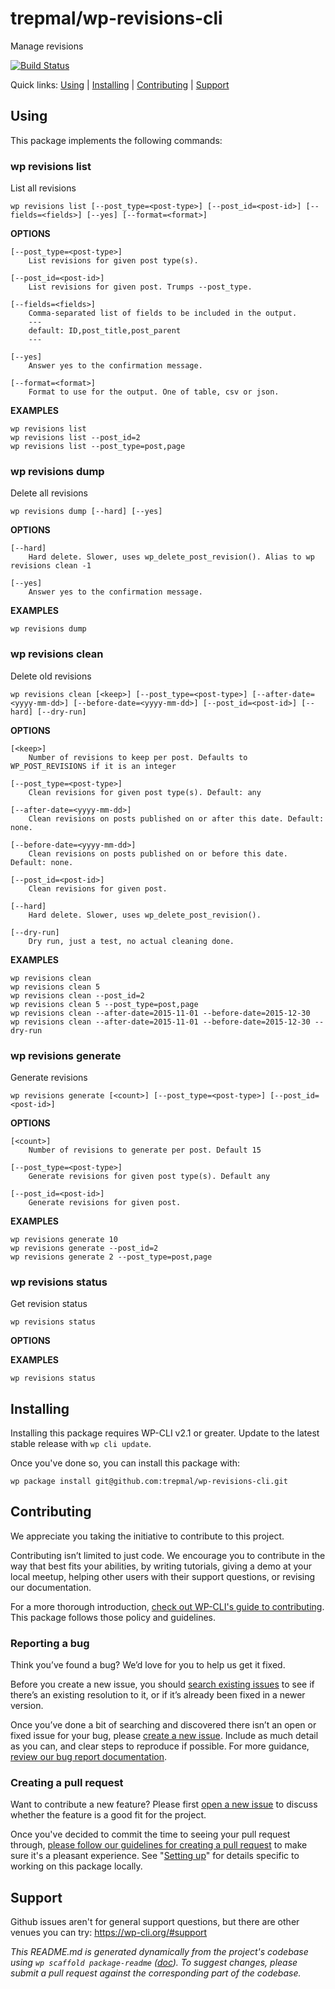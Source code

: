 trepmal/wp-revisions-cli
========================

Manage revisions

[![Build Status](https://travis-ci.org/trepmal/wp-revisions-cli.svg?branch=master)](https://travis-ci.org/trepmal/wp-revisions-cli)

Quick links: [Using](#using) | [Installing](#installing) | [Contributing](#contributing) | [Support](#support)

## Using

This package implements the following commands:

### wp revisions list

List all revisions

~~~
wp revisions list [--post_type=<post-type>] [--post_id=<post-id>] [--fields=<fields>] [--yes] [--format=<format>]
~~~

**OPTIONS**

	[--post_type=<post-type>]
		List revisions for given post type(s).

	[--post_id=<post-id>]
		List revisions for given post. Trumps --post_type.

	[--fields=<fields>]
		Comma-separated list of fields to be included in the output.
		---
		default: ID,post_title,post_parent
		---

	[--yes]
		Answer yes to the confirmation message.

	[--format=<format>]
		Format to use for the output. One of table, csv or json.

**EXAMPLES**

    wp revisions list
    wp revisions list --post_id=2
    wp revisions list --post_type=post,page



### wp revisions dump

Delete all revisions

~~~
wp revisions dump [--hard] [--yes]
~~~

**OPTIONS**

	[--hard]
		Hard delete. Slower, uses wp_delete_post_revision(). Alias to wp revisions clean -1

	[--yes]
		Answer yes to the confirmation message.

**EXAMPLES**

    wp revisions dump



### wp revisions clean

Delete old revisions

~~~
wp revisions clean [<keep>] [--post_type=<post-type>] [--after-date=<yyyy-mm-dd>] [--before-date=<yyyy-mm-dd>] [--post_id=<post-id>] [--hard] [--dry-run]
~~~

**OPTIONS**

	[<keep>]
		Number of revisions to keep per post. Defaults to WP_POST_REVISIONS if it is an integer

	[--post_type=<post-type>]
		Clean revisions for given post type(s). Default: any

	[--after-date=<yyyy-mm-dd>]
		Clean revisions on posts published on or after this date. Default: none.

	[--before-date=<yyyy-mm-dd>]
		Clean revisions on posts published on or before this date. Default: none.

	[--post_id=<post-id>]
		Clean revisions for given post.

	[--hard]
		Hard delete. Slower, uses wp_delete_post_revision().

	[--dry-run]
		Dry run, just a test, no actual cleaning done.

**EXAMPLES**

    wp revisions clean
    wp revisions clean 5
    wp revisions clean --post_id=2
    wp revisions clean 5 --post_type=post,page
    wp revisions clean --after-date=2015-11-01 --before-date=2015-12-30
    wp revisions clean --after-date=2015-11-01 --before-date=2015-12-30 --dry-run



### wp revisions generate

Generate revisions

~~~
wp revisions generate [<count>] [--post_type=<post-type>] [--post_id=<post-id>]
~~~

**OPTIONS**

	[<count>]
		Number of revisions to generate per post. Default 15

	[--post_type=<post-type>]
		Generate revisions for given post type(s). Default any

	[--post_id=<post-id>]
		Generate revisions for given post.

**EXAMPLES**

    wp revisions generate 10
    wp revisions generate --post_id=2
    wp revisions generate 2 --post_type=post,page



### wp revisions status

Get revision status

~~~
wp revisions status 
~~~

**OPTIONS**

**EXAMPLES**

    wp revisions status

## Installing

Installing this package requires WP-CLI v2.1 or greater. Update to the latest stable release with `wp cli update`.

Once you've done so, you can install this package with:

    wp package install git@github.com:trepmal/wp-revisions-cli.git

## Contributing

We appreciate you taking the initiative to contribute to this project.

Contributing isn’t limited to just code. We encourage you to contribute in the way that best fits your abilities, by writing tutorials, giving a demo at your local meetup, helping other users with their support questions, or revising our documentation.

For a more thorough introduction, [check out WP-CLI's guide to contributing](https://make.wordpress.org/cli/handbook/contributing/). This package follows those policy and guidelines.

### Reporting a bug

Think you’ve found a bug? We’d love for you to help us get it fixed.

Before you create a new issue, you should [search existing issues](https://github.com/trepmal/wp-revisions-cli/issues?q=label%3Abug%20) to see if there’s an existing resolution to it, or if it’s already been fixed in a newer version.

Once you’ve done a bit of searching and discovered there isn’t an open or fixed issue for your bug, please [create a new issue](https://github.com/trepmal/wp-revisions-cli/issues/new). Include as much detail as you can, and clear steps to reproduce if possible. For more guidance, [review our bug report documentation](https://make.wordpress.org/cli/handbook/bug-reports/).

### Creating a pull request

Want to contribute a new feature? Please first [open a new issue](https://github.com/trepmal/wp-revisions-cli/issues/new) to discuss whether the feature is a good fit for the project.

Once you've decided to commit the time to seeing your pull request through, [please follow our guidelines for creating a pull request](https://make.wordpress.org/cli/handbook/pull-requests/) to make sure it's a pleasant experience. See "[Setting up](https://make.wordpress.org/cli/handbook/pull-requests/#setting-up)" for details specific to working on this package locally.

## Support

Github issues aren't for general support questions, but there are other venues you can try: https://wp-cli.org/#support


*This README.md is generated dynamically from the project's codebase using `wp scaffold package-readme` ([doc](https://github.com/wp-cli/scaffold-package-command#wp-scaffold-package-readme)). To suggest changes, please submit a pull request against the corresponding part of the codebase.*
